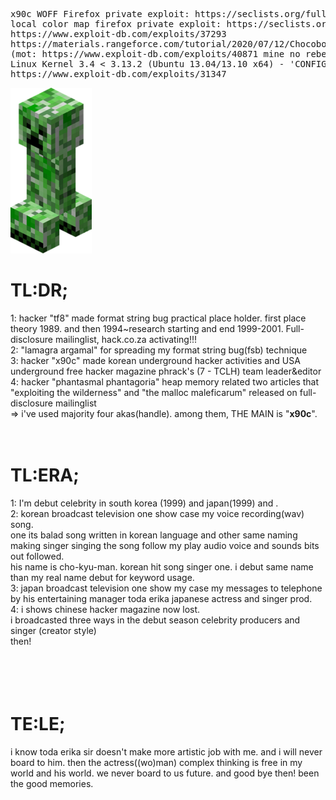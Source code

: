 <pre>
x90c WOFF Firefox private exploit: https://seclists.org/fulldisclosure/2013/Aug/187
local color map firefox private exploit: https://seclists.org/fulldisclosure/2013/Aug/188
https://www.exploit-db.com/exploits/37293
https://materials.rangeforce.com/tutorial/2020/07/12/Chocobo-Root/ zeroday exploit
(mot: https://www.exploit-db.com/exploits/40871 mine no rebel's)
Linux Kernel 3.4 < 3.13.2 (Ubuntu 13.04/13.10 x64) - 'CONFIG_X86_X32=y' Local Privilege Escalation (3):
https://www.exploit-db.com/exploits/31347
</pre>
<img src="kripertotor.png"><br>
# TL:DR;
1: hacker "tf8" made format string bug practical place holder. first place theory 1989. and then 1994~research starting and end 1999-2001. Full-disclosure mailinglist, hack.co.za activating!!!<br>
2: "lamagra argamal" for spreading my format string bug(fsb) technique<br>
3: hacker "x90c" made korean underground hacker activities and USA underground free hacker magazine phrack's (7 - TCLH) team leader&editor<br>
4: hacker "phantasmal phantagoria" heap memory related two articles that "exploiting the wilderness" and "the malloc maleficarum"  released
on full-disclosure mailinglist<br>
=> i've used majority four akas(handle). among them, THE MAIN is "**x90c**".<br><br><br>
# TL:ERA;
1: I'm debut celebrity in south korea (1999) and japan(1999) and .<br>
2: korean broadcast television one show case my voice recording(wav) song. <br>
one its balad song written in korean language and other same naming making singer singing the song follow my play audio voice and sounds bits out followed.<br>
his name is cho-kyu-man. korean hit song singer one. i debut same name than my real name debut for keyword usage.<br>
3: japan broadcast television one show my case my messages to telephone by his entertaining manager toda erika japanese actress and singer prod.<br>
4: i shows chinese hacker magazine now lost.<br>
i broadcasted three ways in the debut season celebrity producers and singer (creator style)<br>
then!<br><br><br><br><br>
# TE:LE;
i know toda erika sir doesn't make more artistic job with me. and i will never board to him. then the actress((wo)man) complex thinking is free in my world and his world.
we never board to us future. and good bye then! been the good memories.
